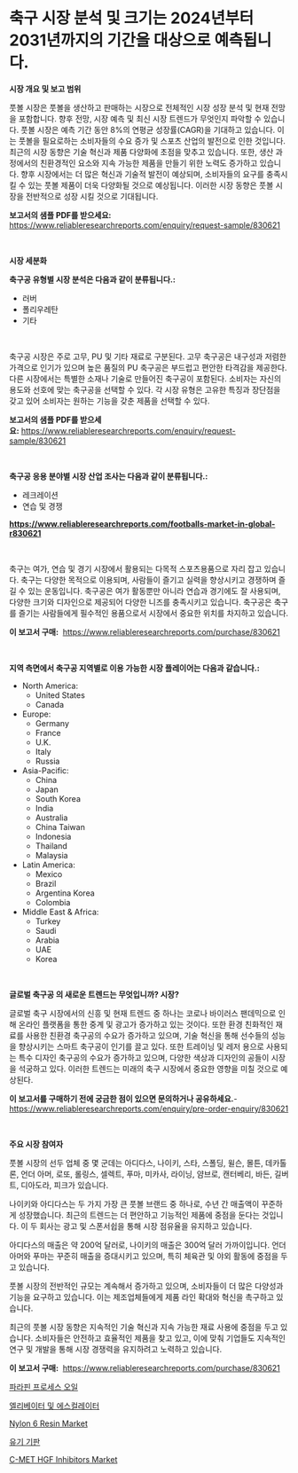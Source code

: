 <p><h1>축구 시장 분석 및 크기는 2024년부터 2031년까지의 기간을 대상으로 예측됩니다.</h1></p><p><strong>시장 개요 및 보고 범위</strong></p>
<p><p>풋볼 시장은 풋볼을 생산하고 판매하는 시장으로 전체적인 시장 성장 분석 및 현재 전망을 포함합니다. 향후 전망, 시장 예측 및 최신 시장 트렌드가 무엇인지 파악할 수 있습니다. 풋볼 시장은 예측 기간 동안 8%의 연평균 성장률(CAGR)을 기대하고 있습니다. 이는 풋볼을 필요로하는 소비자들의 수요 증가 및 스포츠 산업의 발전으로 인한 것입니다. 최근의 시장 동향은 기술 혁신과 제품 다양화에 초점을 맞추고 있습니다. 또한, 생산 과정에서의 친환경적인 요소와 지속 가능한 제품을 만들기 위한 노력도 증가하고 있습니다. 향후 시장에서는 더 많은 혁신과 기술적 발전이 예상되며, 소비자들의 요구를 충족시킬 수 있는 풋볼 제품이 더욱 다양화될 것으로 예상됩니다. 이러한 시장 동향은 풋볼 시장을 전반적으로 성장 시킬 것으로 기대됩니다.</p></p>
<p><strong>보고서의 샘플 PDF를 받으세요:</strong> <a href="https://www.reliableresearchreports.com/enquiry/request-sample/830621">https://www.reliableresearchreports.com/enquiry/request-sample/830621</a></p>
<p>&nbsp;</p>
<p><strong>시장 세분화</strong></p>
<p><strong>축구공 유형별 시장 분석은 다음과 같이 분류됩니다.:</strong></p>
<p><ul><li>러버</li><li>폴리우레탄</li><li>기타</li></ul></p>
<p>&nbsp;</p>
<p><p>축구공 시장은 주로 고무, PU 및 기타 재료로 구분된다. 고무 축구공은 내구성과 저렴한 가격으로 인기가 있으며 높은 품질의 PU 축구공은 부드럽고 편안한 타격감을 제공한다. 다른 시장에서는 특별한 소재나 기술로 만들어진 축구공이 포함된다. 소비자는 자신의 용도와 선호에 맞는 축구공을 선택할 수 있다. 각 시장 유형은 고유한 특징과 장단점을 갖고 있어 소비자는 원하는 기능을 갖춘 제품을 선택할 수 있다.</p></p>
<p><strong>보고서의 샘플 PDF를 받으세요:</strong>&nbsp;<a href="https://www.reliableresearchreports.com/enquiry/request-sample/830621">https://www.reliableresearchreports.com/enquiry/request-sample/830621</a></p>
<p>&nbsp;</p>
<p><strong> 축구공 응용 분야별 시장 산업 조사는 다음과 같이 분류됩니다.:</strong></p>
<p><ul><li>레크레이션</li><li>연습 및 경쟁</li></ul></p>
<p><strong><a href="https://www.reliableresearchreports.com/footballs-market-in-global-r830621">https://www.reliableresearchreports.com/footballs-market-in-global-r830621</a></strong></p>
<p>&nbsp;</p>
<p><p>축구는 여가, 연습 및 경기 시장에서 활용되는 다목적 스포츠용품으로 자리 잡고 있습니다. 축구는 다양한 목적으로 이용되며, 사람들이 즐기고 실력을 향상시키고 경쟁하며 즐길 수 있는 운동입니다. 축구공은 여가 활동뿐만 아니라 연습과 경기에도 잘 사용되며, 다양한 크기와 디자인으로 제공되어 다양한 니즈를 충족시키고 있습니다. 축구공은 축구를 즐기는 사람들에게 필수적인 용품으로서 시장에서 중요한 위치를 차지하고 있습니다.</p></p>
<p><strong>이 보고서 구매:</strong>&nbsp; <a href="https://www.reliableresearchreports.com/purchase/830621">https://www.reliableresearchreports.com/purchase/830621</a></p>
<p>&nbsp;</p>
<p><strong>지역 측면에서 축구공 지역별로 이용 가능한 시장 플레이어는 다음과 같습니다.:</strong></p>
<p><ul>
    <li>
        North America:
        <ul>
            <li>United States</li>
            <li>Canada</li>
        </ul>
    </li>
    <li>
        Europe:
        <ul>
            <li>Germany</li>
            <li>France</li>
            <li>U.K.</li>
            <li>Italy</li>
            <li>Russia</li>
        </ul>
    </li>
    <li>
        Asia-Pacific:
        <ul>
            <li>China</li>
            <li>Japan</li>
            <li>South Korea</li>
            <li>India</li>
            <li>Australia</li>
            <li>China Taiwan</li>
            <li>Indonesia</li>
            <li>Thailand</li>
            <li>Malaysia</li>
        </ul>
    </li>
    <li>
        Latin America:
        <ul>
            <li>Mexico</li>
            <li>Brazil</li>
            <li>Argentina Korea</li>
            <li>Colombia</li>
        </ul>
    </li>
    <li>
        Middle East & Africa:
        <ul>
            <li>Turkey</li>
            <li>Saudi</li>
            <li>Arabia</li>
            <li>UAE</li>
            <li>Korea</li>
        </ul>
    </li>
    </ul></p>
<p>&nbsp;</p>
<p><strong>글로벌 축구공 의 새로운 트렌드는 무엇입니까? 시장?</strong></p>
<p><p>글로벌 축구 시장에서의 신흥 및 현재 트렌드 중 하나는 코로나 바이러스 팬데믹으로 인해 온라인 플랫폼을 통한 중계 및 광고가 증가하고 있는 것이다. 또한 환경 친화적인 재료를 사용한 친환경 축구공의 수요가 증가하고 있으며, 기술 혁신을 통해 선수들의 성능을 향상시키는 스마트 축구공이 인기를 끌고 있다. 또한 트레이닝 및 레저 용으로 사용되는 특수 디자인 축구공의 수요가 증가하고 있으며, 다양한 색상과 디자인의 공들이 시장을 석궁하고 있다. 이러한 트렌드는 미래의 축구 시장에서 중요한 영향을 미칠 것으로 예상된다.</p></p>
<p><strong>이 보고서를 구매하기 전에 궁금한 점이 있으면 문의하거나 공유하세요.</strong>- <a href="https://www.reliableresearchreports.com/enquiry/pre-order-enquiry/830621">https://www.reliableresearchreports.com/enquiry/pre-order-enquiry/830621</a></p>
<p>&nbsp;</p>
<p><strong>주요 시장 참여자</strong></p>
<p><p>풋볼 시장의 선두 업체 중 몇 군데는 아디다스, 나이키, 스타, 스폴딩, 윌슨, 몰튼, 데카톨론, 언더 아머, 로또, 롤링스, 셀렉트, 푸마, 미카사, 라이닝, 얌브로, 캔터베리, 바든, 길버트, 디아도라, 피크가 있습니다. </p><p>나이키와 아디다스는 두 가지 가장 큰 풋볼 브랜드 중 하나로, 수년 간 매출액이 꾸준하게 성장했습니다. 최근의 트렌드는 더 편안하고 기능적인 제품에 중점을 둔다는 것입니다. 이 두 회사는 광고 및 스폰서쉽을 통해 시장 점유율을 유지하고 있습니다.</p><p>아디다스의 매출은 약 200억 달러로, 나이키의 매출은 300억 달러 가까이입니다. 언더 아머와 푸마는 꾸준히 매출을 증대시키고 있으며, 특히 체육관 및 야외 활동에 중점을 두고 있습니다.</p><p>풋볼 시장의 전반적인 규모는 계속해서 증가하고 있으며, 소비자들이 더 많은 다양성과 기능을 요구하고 있습니다. 이는 제조업체들에게 제품 라인 확대와 혁신을 촉구하고 있습니다.</p><p>최근의 풋볼 시장 동향은 지속적인 기술 혁신과 지속 가능한 재료 사용에 중점을 두고 있습니다. 소비자들은 안전하고 효율적인 제품을 찾고 있고, 이에 맞춰 기업들도 지속적인 연구 및 개발을 통해 시장 경쟁력을 유지하려고 노력하고 있습니다.</p></p>
<p><strong>이 보고서 구매:</strong>&nbsp;&nbsp;<a href="https://www.reliableresearchreports.com/purchase/830621">https://www.reliableresearchreports.com/purchase/830621</a></p>
<p><p><a href="https://medium.com/@brisamorar2023/%ED%8C%8C%EB%9D%BC%ED%95%80-%ED%94%84%EB%A1%9C%EC%84%B8%EC%8A%A4-%EC%98%A4%EC%9D%BC-%EC%8B%9C%EC%9E%A5-%EB%8F%99%ED%96%A5-%EB%B0%8F-%EC%8B%9C%EC%9E%A5-%EB%B6%84%EC%84%9D%EC%9D%80-2024-2031%EB%85%84-%EA%B8%B0%EA%B0%84%EC%9D%84-%EB%8C%80%EC%83%81%EC%9C%BC%EB%A1%9C-%EC%98%88%EC%B8%A1%EB%90%A9%EB%8B%88%EB%8B%A4-df39fb95a0e3">파라핀 프로세스 오일</a></p><p><a href="https://github.com/vsn7qpua81q/Market-Research-Report-List-1/blob/main/728774624274.md">엘리베이터 및 에스컬레이터</a></p><p><a href="https://issuu.com/reportprime-2/docs/nylon-6-resin-market-size-2030.pptx">Nylon 6 Resin Market</a></p><p><a href="https://medium.com/@sillysally687568/%EC%9C%A0%EA%B8%B0-%EA%B8%B0%EC%A7%88-%EC%8B%9C%EC%9E%A5-%EC%A0%90%EC%9C%A0%EC%9C%A8-%EB%B3%80%ED%99%94-%EB%B0%8F-%EC%8B%9C%EC%9E%A5-%EC%84%B1%EC%9E%A5-%EC%B6%94%EC%84%B8-2024%EB%85%84-2031%EB%85%84-1f1a27300f1e">유기 기판</a></p><p><a href="https://github.com/sonuprakash1/Market-Research-Report-List-2/blob/main/c-met-hgf-inhibitors-market.md">C-MET HGF Inhibitors Market</a></p></p>